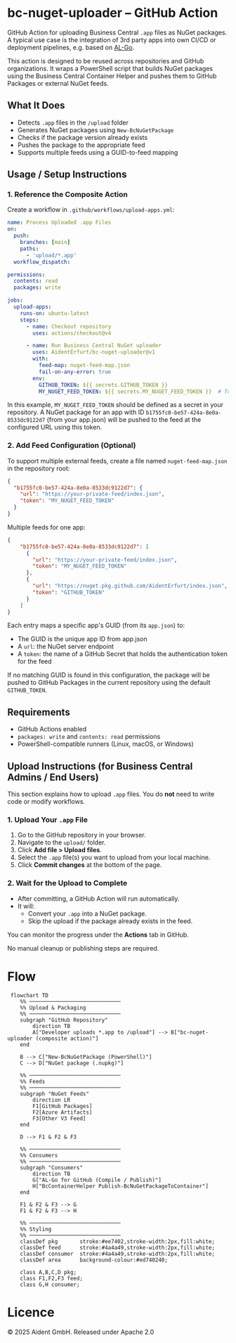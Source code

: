 # bc-nuget-uploader – GitHub Action

GitHub Action for uploading Business Central `.app` files as NuGet packages.
A typical use case is the integration of 3rd party apps into own CI/CD or deployment pipelines, e.g. based on [AL-Go](https://github.com/microsoft/AL-Go/).

This action is designed to be reused across repositories and GitHub organizations. It wraps a PowerShell script that builds NuGet packages using the Business Central Container Helper and pushes them to GitHub Packages or external NuGet feeds.

## What It Does

- Detects `.app` files in the `/upload` folder
- Generates NuGet packages using `New-BcNuGetPackage`
- Checks if the package version already exists
- Pushes the package to the appropriate feed
- Supports multiple feeds using a GUID-to-feed mapping

## Usage / Setup Instructions

### 1. Reference the Composite Action

Create a workflow in `.github/workflows/upload-apps.yml`:

```yaml
name: Process Uploaded .app Files
on:
  push:
    branches: [main]
    paths:
      - 'upload/*.app'
  workflow_dispatch:

permissions:
  contents: read
  packages: write

jobs:
  upload-apps:
    runs-on: ubuntu-latest
    steps:
      - name: Checkout repository
        uses: actions/checkout@v4

      - name: Run Business Central NuGet uploader
        uses: AidentErfurt/bc-nuget-uploader@v1
        with:
          feed-map: nuget-feed-map.json
          fail-on-any-error: true
        env:
          GITHUB_TOKEN: ${{ secrets.GITHUB_TOKEN }}
          MY_NUGET_FEED_TOKEN: ${{ secrets.MY_NUGET_FEED_TOKEN }}  # Token used if GUID matches

```

In this example, `MY_NUGET_FEED_TOKEN` should be defined as a secret in your repository. A NuGet package for an app with ID `b1755fc0-be57-424a-8e0a-8533dc9122d7` (from your app.json) will be pushed to the feed at the configured URL using this token.

### 2. Add Feed Configuration (Optional)

To support multiple external feeds, create a file named `nuget-feed-map.json` in the repository root:

```json
{
  "b1755fc0-be57-424a-8e0a-8533dc9122d7": {
    "url": "https://your-private-feed/index.json",
    "token": "MY_NUGET_FEED_TOKEN"
  }
}
```

Multiple feeds for one app:

```json
{
    "b1755fc0-be57-424a-8e0a-8533dc9122d7": [
      {
        "url": "https://your-private-feed/index.json",
        "token": "MY_NUGET_FEED_TOKEN"
      },
      {
        "url": "https://nuget.pkg.github.com/AidentErfurt/index.json",
        "token": "GITHUB_TOKEN"
      }
    ]
}
```

Each entry maps a specific app's GUID (from its `app.json`) to:

- The GUID is the unique app ID from app.json
- A `url`: the NuGet server endpoint
- A `token`: the name of a GitHub Secret that holds the authentication token for the feed

If no matching GUID is found in this configuration, the package will be pushed to GitHub Packages in the current repository using the default `GITHUB_TOKEN`.

## Requirements

- GitHub Actions enabled
- `packages: write` and `contents: read` permissions
- PowerShell-compatible runners (Linux, macOS, or Windows)

## Upload Instructions (for Business Central Admins / End Users)

This section explains how to upload `.app` files. You do **not** need to write code or modify workflows.

### 1. Upload Your `.app` File

1. Go to the GitHub repository in your browser.
2. Navigate to the `upload/` folder.
3. Click **Add file > Upload files**.
4. Select the `.app` file(s) you want to upload from your local machine.
5. Click **Commit changes** at the bottom of the page.

### 2. Wait for the Upload to Complete

- After committing, a GitHub Action will run automatically.
- It will:
  - Convert your `.app` into a NuGet package.
  - Skip the upload if the package already exists in the feed.

You can monitor the progress under the **Actions** tab in GitHub.

No manual cleanup or publishing steps are required.

# Flow

```mermaid
 flowchart TD
    %% ─────────────────────────────
    %% Upload & Packaging
    %% ─────────────────────────────
    subgraph "GitHub Repository"
        direction TB
        A["Developer uploads *.app to /upload"] --> B["bc-nuget-uploader (composite action)"]
    end

    B --> C["New-BcNuGetPackage (PowerShell)"]
    C --> D["NuGet package (.nupkg)"]

    %% ─────────────────────────────
    %% Feeds
    %% ─────────────────────────────
    subgraph "NuGet Feeds"
        direction LR
        F1[GitHub Packages]
        F2[Azure Artifacts]
        F3[Other V3 Feed]
    end

    D --> F1 & F2 & F3

    %% ─────────────────────────────
    %% Consumers
    %% ─────────────────────────────
    subgraph "Consumers"
        direction TB
        G["AL-Go for GitHub (Compile / Publish)"]
        H["BcContainerHelper Publish-BcNuGetPackageToContainer"]
    end

    F1 & F2 & F3 --> G
    F1 & F2 & F3 --> H

    %% ─────────────────────────────
    %% Styling
    %% ─────────────────────────────
    classDef pkg       stroke:#ee7402,stroke-width:2px,fill:white;
    classDef feed      stroke:#4a4a49,stroke-width:2px,fill:white;
    classDef consumer  stroke:#4a4a49,stroke-width:2px,fill:white;
    classDef area      background-colour:#ed740240;

    class A,B,C,D pkg;
    class F1,F2,F3 feed;
    class G,H consumer;
```

# Licence

© 2025 Aident GmbH. Released under Apache 2.0
